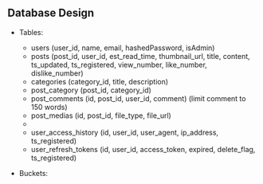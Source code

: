 ## Database Design

- Tables:
  - users (user_id, name, email, hashedPassword, isAdmin)
  - posts (post_id, user_id, est_read_time, thumbnail_url, title, content, ts_updated, ts_registered, view_number, like_number, dislike_number)
  - categories (category_id, title, description)
  - post_category (post_id, category_id)
  - post_comments (id, post_id, user_id, comment) (limit comment to 150 words)
  - post_medias (id, post_id, file_type, file_url)
  - 
  - user_access_history (id, user_id, user_agent, ip_address, ts_registered)
  - user_refresh_tokens (id, user_id, access_token, expired, delete_flag, ts_registered)

- Buckets:
